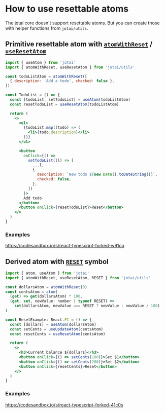 # How to use resettable atoms

The jotai core doesn't support resettable atoms.
But you can create those with helper functions from `jotai/utils`.

## Primitive resettable atom with [`atomWithReset`](../api/utils.md#atomWithReset) / [`useResetAtom`](../api/utils.md#useResetAtom)

```jsx
import { useAtom } from 'jotai'
import { atomWithReset, useResetAtom } from 'jotai/utils'

const todoListAtom = atomWithReset([
  { description: 'Add a todo', checked: false },
])

const TodoList = () => {
  const [todoList, setTodoList] = useAtom(todoListAtom)
  const resetTodoList = useResetAtom(todoListAtom)

  return (
    <>
      <ul>
        {todoList.map((todo) => (
          <li>{todo.description}</li>
        ))}
      </ul>

      <button
        onClick={() =>
          setTodoList((l) => [
            ...l,
            {
              description: `New todo ${new Date().toDateString()}`,
              checked: false,
            },
          ])
        }>
        Add todo
      </button>
      <button onClick={resetTodoList}>Reset</button>
    </>
  )
}
```

### Examples

https://codesandbox.io/s/react-typescript-forked-w91cq

## Derived atom with [`RESET`](../api/utils.md#RESET) symbol

```jsx
import { atom, useAtom } from 'jotai'
import { atomWithReset, useResetAtom, RESET } from 'jotai/utils'

const dollarsAtom = atomWithReset(0)
const centsAtom = atom(
  (get) => get(dollarsAtom) * 100,
  (get, set, newValue: number | typeof RESET) =>
    set(dollarsAtom, newValue === RESET ? newValue : newValue / 100)
)

const ResetExample: React.FC = () => {
  const [dollars] = useAtom(dollarsAtom)
  const setCents = useUpdateAtom(centsAtom)
  const resetCents = useResetAtom(centsAtom)

  return (
    <>
      <h3>Current balance ${dollars}</h3>
      <button onClick={() => setCents(100)}>Set $1</button>
      <button onClick={() => setCents(200)}>Set $2</button>
      <button onClick={resetCents}>Reset</button>
    </>
  )
}
```

### Examples

https://codesandbox.io/s/react-typescript-forked-41c0s

